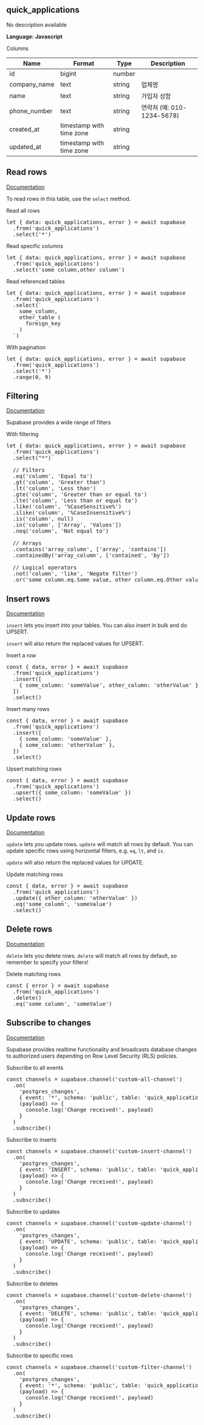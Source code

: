 ## quick\_applications

No description available

**Language: Javascript**

Columns


| Name          | Format                   | Type   | Description                |
| ------------- | ------------------------ | ------ | -------------------------- |
| id            | bigint                   | number |                            |
| company\_name | text                     | string | 업체명                     |
| name          | text                     | string | 가입자 성함                |
| phone\_number | text                     | string | 연락처 (예: 010-1234-5678) |
| created\_at   | timestamp with time zone | string |                            |
| updated\_at   | timestamp with time zone | string |                            |

## Read rows

[Documentation](https://supabase.com/docs/reference/javascript/select)

To read rows in this table, use the `select` method.

Read all rows

<pre class="codeBlock prism-code language-js"><div class="token-line"><span class="token keyword">let</span><span class="token plain"> </span><span class="token punctuation">{</span><span class="token plain"> </span><span class="token literal-property property">data</span><span class="token operator">:</span><span class="token plain"> quick_applications</span><span class="token punctuation">,</span><span class="token plain"> error </span><span class="token punctuation">}</span><span class="token plain"> </span><span class="token operator">=</span><span class="token plain"> </span><span class="token keyword control-flow">await</span><span class="token plain"> supabase</span></div><div class="token-line"><span class="token plain">  </span><span class="token punctuation">.</span><span class="token keyword module">from</span><span class="token punctuation">(</span><span class="token string">'quick_applications'</span><span class="token punctuation">)</span><span class="token plain"></span></div><div class="token-line"><span class="token plain">  </span><span class="token punctuation">.</span><span class="token method function property-access">select</span><span class="token punctuation">(</span><span class="token string">'*'</span><span class="token punctuation">)</span></div></pre>

Read specific columns

<pre class="codeBlock prism-code language-js"><div class="token-line"><span class="token keyword">let</span><span class="token plain"> </span><span class="token punctuation">{</span><span class="token plain"> </span><span class="token literal-property property">data</span><span class="token operator">:</span><span class="token plain"> quick_applications</span><span class="token punctuation">,</span><span class="token plain"> error </span><span class="token punctuation">}</span><span class="token plain"> </span><span class="token operator">=</span><span class="token plain"> </span><span class="token keyword control-flow">await</span><span class="token plain"> supabase</span></div><div class="token-line"><span class="token plain">  </span><span class="token punctuation">.</span><span class="token keyword module">from</span><span class="token punctuation">(</span><span class="token string">'quick_applications'</span><span class="token punctuation">)</span><span class="token plain"></span></div><div class="token-line"><span class="token plain">  </span><span class="token punctuation">.</span><span class="token method function property-access">select</span><span class="token punctuation">(</span><span class="token string">'some_column,other_column'</span><span class="token punctuation">)</span></div></pre>

Read referenced tables

<pre class="codeBlock prism-code language-js"><div class="token-line"><span class="token keyword">let</span><span class="token plain"> </span><span class="token punctuation">{</span><span class="token plain"> </span><span class="token literal-property property">data</span><span class="token operator">:</span><span class="token plain"> quick_applications</span><span class="token punctuation">,</span><span class="token plain"> error </span><span class="token punctuation">}</span><span class="token plain"> </span><span class="token operator">=</span><span class="token plain"> </span><span class="token keyword control-flow">await</span><span class="token plain"> supabase</span></div><div class="token-line"><span class="token plain">  </span><span class="token punctuation">.</span><span class="token keyword module">from</span><span class="token punctuation">(</span><span class="token string">'quick_applications'</span><span class="token punctuation">)</span><span class="token plain"></span></div><div class="token-line"><span class="token plain">  </span><span class="token punctuation">.</span><span class="token method function property-access">select</span><span class="token punctuation">(</span><span class="token template-string template-punctuation string">`</span><span class="token template-string string"></span></div><div class="token-line"><span class="token template-string string">    some_column,</span></div><div class="token-line"><span class="token template-string string">    other_table (</span></div><div class="token-line"><span class="token template-string string">      foreign_key</span></div><div class="token-line"><span class="token template-string string">    )</span></div><div class="token-line"><span class="token template-string string">  </span><span class="token template-string template-punctuation string">`</span><span class="token punctuation">)</span></div></pre>

With pagination

<pre class="codeBlock prism-code language-js"><div class="token-line"><span class="token keyword">let</span><span class="token plain"> </span><span class="token punctuation">{</span><span class="token plain"> </span><span class="token literal-property property">data</span><span class="token operator">:</span><span class="token plain"> quick_applications</span><span class="token punctuation">,</span><span class="token plain"> error </span><span class="token punctuation">}</span><span class="token plain"> </span><span class="token operator">=</span><span class="token plain"> </span><span class="token keyword control-flow">await</span><span class="token plain"> supabase</span></div><div class="token-line"><span class="token plain">  </span><span class="token punctuation">.</span><span class="token keyword module">from</span><span class="token punctuation">(</span><span class="token string">'quick_applications'</span><span class="token punctuation">)</span><span class="token plain"></span></div><div class="token-line"><span class="token plain">  </span><span class="token punctuation">.</span><span class="token method function property-access">select</span><span class="token punctuation">(</span><span class="token string">'*'</span><span class="token punctuation">)</span><span class="token plain"></span></div><div class="token-line"><span class="token plain">  </span><span class="token punctuation">.</span><span class="token method function property-access">range</span><span class="token punctuation">(</span><span class="token number">0</span><span class="token punctuation">,</span><span class="token plain"> </span><span class="token number">9</span><span class="token punctuation">)</span></div></pre>

## Filtering

[Documentation](https://supabase.com/docs/reference/javascript/using-filters)

Supabase provides a wide range of filters

With filtering

<pre class="codeBlock prism-code language-js"><div class="token-line"><span class="token keyword">let</span><span class="token plain"> </span><span class="token punctuation">{</span><span class="token plain"> </span><span class="token literal-property property">data</span><span class="token operator">:</span><span class="token plain"> quick_applications</span><span class="token punctuation">,</span><span class="token plain"> error </span><span class="token punctuation">}</span><span class="token plain"> </span><span class="token operator">=</span><span class="token plain"> </span><span class="token keyword control-flow">await</span><span class="token plain"> supabase</span></div><div class="token-line"><span class="token plain">  </span><span class="token punctuation">.</span><span class="token keyword module">from</span><span class="token punctuation">(</span><span class="token string">'quick_applications'</span><span class="token punctuation">)</span><span class="token plain"></span></div><div class="token-line"><span class="token plain">  </span><span class="token punctuation">.</span><span class="token method function property-access">select</span><span class="token punctuation">(</span><span class="token string">"*"</span><span class="token punctuation">)</span><span class="token plain"></span></div><div class="token-line"><span class="token plain">
</span></div><div class="token-line"><span class="token plain">  </span><span class="token comment">// Filters</span><span class="token plain"></span></div><div class="token-line"><span class="token plain">  </span><span class="token punctuation">.</span><span class="token method function property-access">eq</span><span class="token punctuation">(</span><span class="token string">'column'</span><span class="token punctuation">,</span><span class="token plain"> </span><span class="token string">'Equal to'</span><span class="token punctuation">)</span><span class="token plain"></span></div><div class="token-line"><span class="token plain">  </span><span class="token punctuation">.</span><span class="token method function property-access">gt</span><span class="token punctuation">(</span><span class="token string">'column'</span><span class="token punctuation">,</span><span class="token plain"> </span><span class="token string">'Greater than'</span><span class="token punctuation">)</span><span class="token plain"></span></div><div class="token-line"><span class="token plain">  </span><span class="token punctuation">.</span><span class="token method function property-access">lt</span><span class="token punctuation">(</span><span class="token string">'column'</span><span class="token punctuation">,</span><span class="token plain"> </span><span class="token string">'Less than'</span><span class="token punctuation">)</span><span class="token plain"></span></div><div class="token-line"><span class="token plain">  </span><span class="token punctuation">.</span><span class="token method function property-access">gte</span><span class="token punctuation">(</span><span class="token string">'column'</span><span class="token punctuation">,</span><span class="token plain"> </span><span class="token string">'Greater than or equal to'</span><span class="token punctuation">)</span><span class="token plain"></span></div><div class="token-line"><span class="token plain">  </span><span class="token punctuation">.</span><span class="token method function property-access">lte</span><span class="token punctuation">(</span><span class="token string">'column'</span><span class="token punctuation">,</span><span class="token plain"> </span><span class="token string">'Less than or equal to'</span><span class="token punctuation">)</span><span class="token plain"></span></div><div class="token-line"><span class="token plain">  </span><span class="token punctuation">.</span><span class="token method function property-access">like</span><span class="token punctuation">(</span><span class="token string">'column'</span><span class="token punctuation">,</span><span class="token plain"> </span><span class="token string">'%CaseSensitive%'</span><span class="token punctuation">)</span><span class="token plain"></span></div><div class="token-line"><span class="token plain">  </span><span class="token punctuation">.</span><span class="token method function property-access">ilike</span><span class="token punctuation">(</span><span class="token string">'column'</span><span class="token punctuation">,</span><span class="token plain"> </span><span class="token string">'%CaseInsensitive%'</span><span class="token punctuation">)</span><span class="token plain"></span></div><div class="token-line"><span class="token plain">  </span><span class="token punctuation">.</span><span class="token method function property-access">is</span><span class="token punctuation">(</span><span class="token string">'column'</span><span class="token punctuation">,</span><span class="token plain"> </span><span class="token keyword null nil">null</span><span class="token punctuation">)</span><span class="token plain"></span></div><div class="token-line"><span class="token plain">  </span><span class="token punctuation">.</span><span class="token method function property-access">in</span><span class="token punctuation">(</span><span class="token string">'column'</span><span class="token punctuation">,</span><span class="token plain"> </span><span class="token punctuation">[</span><span class="token string">'Array'</span><span class="token punctuation">,</span><span class="token plain"> </span><span class="token string">'Values'</span><span class="token punctuation">]</span><span class="token punctuation">)</span><span class="token plain"></span></div><div class="token-line"><span class="token plain">  </span><span class="token punctuation">.</span><span class="token method function property-access">neq</span><span class="token punctuation">(</span><span class="token string">'column'</span><span class="token punctuation">,</span><span class="token plain"> </span><span class="token string">'Not equal to'</span><span class="token punctuation">)</span><span class="token plain"></span></div><div class="token-line"><span class="token plain">
</span></div><div class="token-line"><span class="token plain">  </span><span class="token comment">// Arrays</span><span class="token plain"></span></div><div class="token-line"><span class="token plain">  </span><span class="token punctuation">.</span><span class="token method function property-access">contains</span><span class="token punctuation">(</span><span class="token string">'array_column'</span><span class="token punctuation">,</span><span class="token plain"> </span><span class="token punctuation">[</span><span class="token string">'array'</span><span class="token punctuation">,</span><span class="token plain"> </span><span class="token string">'contains'</span><span class="token punctuation">]</span><span class="token punctuation">)</span><span class="token plain"></span></div><div class="token-line"><span class="token plain">  </span><span class="token punctuation">.</span><span class="token method function property-access">containedBy</span><span class="token punctuation">(</span><span class="token string">'array_column'</span><span class="token punctuation">,</span><span class="token plain"> </span><span class="token punctuation">[</span><span class="token string">'contained'</span><span class="token punctuation">,</span><span class="token plain"> </span><span class="token string">'by'</span><span class="token punctuation">]</span><span class="token punctuation">)</span><span class="token plain"></span></div><div class="token-line"><span class="token plain">
</span></div><div class="token-line"><span class="token plain">  </span><span class="token comment">// Logical operators</span><span class="token plain"></span></div><div class="token-line"><span class="token plain">  </span><span class="token punctuation">.</span><span class="token method function property-access">not</span><span class="token punctuation">(</span><span class="token string">'column'</span><span class="token punctuation">,</span><span class="token plain"> </span><span class="token string">'like'</span><span class="token punctuation">,</span><span class="token plain"> </span><span class="token string">'Negate filter'</span><span class="token punctuation">)</span><span class="token plain"></span></div><div class="token-line"><span class="token plain">  </span><span class="token punctuation">.</span><span class="token method function property-access">or</span><span class="token punctuation">(</span><span class="token string">'some_column.eq.Some value, other_column.eq.Other value'</span><span class="token punctuation">)</span></div></pre>

## Insert rows

[Documentation](https://supabase.com/docs/reference/javascript/insert)

`insert` lets you insert into your tables. You can also insert in bulk and do UPSERT.

`insert` will also return the replaced values for UPSERT.

Insert a row

<pre class="codeBlock prism-code language-js"><div class="token-line"><span class="token keyword">const</span><span class="token plain"> </span><span class="token punctuation">{</span><span class="token plain"> data</span><span class="token punctuation">,</span><span class="token plain"> error </span><span class="token punctuation">}</span><span class="token plain"> </span><span class="token operator">=</span><span class="token plain"> </span><span class="token keyword control-flow">await</span><span class="token plain"> supabase</span></div><div class="token-line"><span class="token plain">  </span><span class="token punctuation">.</span><span class="token keyword module">from</span><span class="token punctuation">(</span><span class="token string">'quick_applications'</span><span class="token punctuation">)</span><span class="token plain"></span></div><div class="token-line"><span class="token plain">  </span><span class="token punctuation">.</span><span class="token method function property-access">insert</span><span class="token punctuation">(</span><span class="token punctuation">[</span><span class="token plain"></span></div><div class="token-line"><span class="token plain">    </span><span class="token punctuation">{</span><span class="token plain"> </span><span class="token literal-property property">some_column</span><span class="token operator">:</span><span class="token plain"> </span><span class="token string">'someValue'</span><span class="token punctuation">,</span><span class="token plain"> </span><span class="token literal-property property">other_column</span><span class="token operator">:</span><span class="token plain"> </span><span class="token string">'otherValue'</span><span class="token plain"> </span><span class="token punctuation">}</span><span class="token punctuation">,</span><span class="token plain"></span></div><div class="token-line"><span class="token plain">  </span><span class="token punctuation">]</span><span class="token punctuation">)</span><span class="token plain"></span></div><div class="token-line"><span class="token plain">  </span><span class="token punctuation">.</span><span class="token method function property-access">select</span><span class="token punctuation">(</span><span class="token punctuation">)</span></div></pre>

Insert many rows

<pre class="codeBlock prism-code language-js"><div class="token-line"><span class="token keyword">const</span><span class="token plain"> </span><span class="token punctuation">{</span><span class="token plain"> data</span><span class="token punctuation">,</span><span class="token plain"> error </span><span class="token punctuation">}</span><span class="token plain"> </span><span class="token operator">=</span><span class="token plain"> </span><span class="token keyword control-flow">await</span><span class="token plain"> supabase</span></div><div class="token-line"><span class="token plain">  </span><span class="token punctuation">.</span><span class="token keyword module">from</span><span class="token punctuation">(</span><span class="token string">'quick_applications'</span><span class="token punctuation">)</span><span class="token plain"></span></div><div class="token-line"><span class="token plain">  </span><span class="token punctuation">.</span><span class="token method function property-access">insert</span><span class="token punctuation">(</span><span class="token punctuation">[</span><span class="token plain"></span></div><div class="token-line"><span class="token plain">    </span><span class="token punctuation">{</span><span class="token plain"> </span><span class="token literal-property property">some_column</span><span class="token operator">:</span><span class="token plain"> </span><span class="token string">'someValue'</span><span class="token plain"> </span><span class="token punctuation">}</span><span class="token punctuation">,</span><span class="token plain"></span></div><div class="token-line"><span class="token plain">    </span><span class="token punctuation">{</span><span class="token plain"> </span><span class="token literal-property property">some_column</span><span class="token operator">:</span><span class="token plain"> </span><span class="token string">'otherValue'</span><span class="token plain"> </span><span class="token punctuation">}</span><span class="token punctuation">,</span><span class="token plain"></span></div><div class="token-line"><span class="token plain">  </span><span class="token punctuation">]</span><span class="token punctuation">)</span><span class="token plain"></span></div><div class="token-line"><span class="token plain">  </span><span class="token punctuation">.</span><span class="token method function property-access">select</span><span class="token punctuation">(</span><span class="token punctuation">)</span></div></pre>

Upsert matching rows

<pre class="codeBlock prism-code language-js"><div class="token-line"><span class="token keyword">const</span><span class="token plain"> </span><span class="token punctuation">{</span><span class="token plain"> data</span><span class="token punctuation">,</span><span class="token plain"> error </span><span class="token punctuation">}</span><span class="token plain"> </span><span class="token operator">=</span><span class="token plain"> </span><span class="token keyword control-flow">await</span><span class="token plain"> supabase</span></div><div class="token-line"><span class="token plain">  </span><span class="token punctuation">.</span><span class="token keyword module">from</span><span class="token punctuation">(</span><span class="token string">'quick_applications'</span><span class="token punctuation">)</span><span class="token plain"></span></div><div class="token-line"><span class="token plain">  </span><span class="token punctuation">.</span><span class="token method function property-access">upsert</span><span class="token punctuation">(</span><span class="token punctuation">{</span><span class="token plain"> </span><span class="token literal-property property">some_column</span><span class="token operator">:</span><span class="token plain"> </span><span class="token string">'someValue'</span><span class="token plain"> </span><span class="token punctuation">}</span><span class="token punctuation">)</span><span class="token plain"></span></div><div class="token-line"><span class="token plain">  </span><span class="token punctuation">.</span><span class="token method function property-access">select</span><span class="token punctuation">(</span><span class="token punctuation">)</span></div></pre>

## Update rows

[Documentation](https://supabase.com/docs/reference/javascript/update)

`update` lets you update rows. `update` will match all rows by default. You can update specific rows using horizontal filters, e.g. `eq`, `lt`, and `is`.

`update` will also return the replaced values for UPDATE.

Update matching rows

<pre class="codeBlock prism-code language-js"><div class="token-line"><span class="token keyword">const</span><span class="token plain"> </span><span class="token punctuation">{</span><span class="token plain"> data</span><span class="token punctuation">,</span><span class="token plain"> error </span><span class="token punctuation">}</span><span class="token plain"> </span><span class="token operator">=</span><span class="token plain"> </span><span class="token keyword control-flow">await</span><span class="token plain"> supabase</span></div><div class="token-line"><span class="token plain">  </span><span class="token punctuation">.</span><span class="token keyword module">from</span><span class="token punctuation">(</span><span class="token string">'quick_applications'</span><span class="token punctuation">)</span><span class="token plain"></span></div><div class="token-line"><span class="token plain">  </span><span class="token punctuation">.</span><span class="token method function property-access">update</span><span class="token punctuation">(</span><span class="token punctuation">{</span><span class="token plain"> </span><span class="token literal-property property">other_column</span><span class="token operator">:</span><span class="token plain"> </span><span class="token string">'otherValue'</span><span class="token plain"> </span><span class="token punctuation">}</span><span class="token punctuation">)</span><span class="token plain"></span></div><div class="token-line"><span class="token plain">  </span><span class="token punctuation">.</span><span class="token method function property-access">eq</span><span class="token punctuation">(</span><span class="token string">'some_column'</span><span class="token punctuation">,</span><span class="token plain"> </span><span class="token string">'someValue'</span><span class="token punctuation">)</span><span class="token plain"></span></div><div class="token-line"><span class="token plain">  </span><span class="token punctuation">.</span><span class="token method function property-access">select</span><span class="token punctuation">(</span><span class="token punctuation">)</span></div></pre>

## Delete rows

[Documentation](https://supabase.com/docs/reference/javascript/delete)

`delete` lets you delete rows. `delete` will match all rows by default, so remember to specify your filters!

Delete matching rows

<pre class="codeBlock prism-code language-js"><div class="token-line"><span class="token keyword">const</span><span class="token plain"> </span><span class="token punctuation">{</span><span class="token plain"> error </span><span class="token punctuation">}</span><span class="token plain"> </span><span class="token operator">=</span><span class="token plain"> </span><span class="token keyword control-flow">await</span><span class="token plain"> supabase</span></div><div class="token-line"><span class="token plain">  </span><span class="token punctuation">.</span><span class="token keyword module">from</span><span class="token punctuation">(</span><span class="token string">'quick_applications'</span><span class="token punctuation">)</span><span class="token plain"></span></div><div class="token-line"><span class="token plain">  </span><span class="token punctuation">.</span><span class="token method function property-access">delete</span><span class="token punctuation">(</span><span class="token punctuation">)</span><span class="token plain"></span></div><div class="token-line"><span class="token plain">  </span><span class="token punctuation">.</span><span class="token method function property-access">eq</span><span class="token punctuation">(</span><span class="token string">'some_column'</span><span class="token punctuation">,</span><span class="token plain"> </span><span class="token string">'someValue'</span><span class="token punctuation">)</span></div></pre>

## Subscribe to changes

[Documentation](https://supabase.com/docs/reference/javascript/subscribe)

Supabase provides realtime functionality and broadcasts database changes to authorized users depending on Row Level Security (RLS) policies.

Subscribe to all events

<pre class="codeBlock prism-code language-js"><div class="token-line"><span class="token keyword">const</span><span class="token plain"> channels </span><span class="token operator">=</span><span class="token plain"> supabase</span><span class="token punctuation">.</span><span class="token method function property-access">channel</span><span class="token punctuation">(</span><span class="token string">'custom-all-channel'</span><span class="token punctuation">)</span><span class="token plain"></span></div><div class="token-line"><span class="token plain">  </span><span class="token punctuation">.</span><span class="token method function property-access">on</span><span class="token punctuation">(</span><span class="token plain"></span></div><div class="token-line"><span class="token plain">    </span><span class="token string">'postgres_changes'</span><span class="token punctuation">,</span><span class="token plain"></span></div><div class="token-line"><span class="token plain">    </span><span class="token punctuation">{</span><span class="token plain"> </span><span class="token literal-property property">event</span><span class="token operator">:</span><span class="token plain"> </span><span class="token string">'*'</span><span class="token punctuation">,</span><span class="token plain"> </span><span class="token literal-property property">schema</span><span class="token operator">:</span><span class="token plain"> </span><span class="token string">'public'</span><span class="token punctuation">,</span><span class="token plain"> </span><span class="token literal-property property">table</span><span class="token operator">:</span><span class="token plain"> </span><span class="token string">'quick_applications'</span><span class="token plain"> </span><span class="token punctuation">}</span><span class="token punctuation">,</span><span class="token plain"></span></div><div class="token-line"><span class="token plain">    </span><span class="token punctuation">(</span><span class="token parameter">payload</span><span class="token punctuation">)</span><span class="token plain"> </span><span class="token arrow operator">=></span><span class="token plain"> </span><span class="token punctuation">{</span><span class="token plain"></span></div><div class="token-line"><span class="token plain">      </span><span class="token console class-name">console</span><span class="token punctuation">.</span><span class="token method function property-access">log</span><span class="token punctuation">(</span><span class="token string">'Change received!'</span><span class="token punctuation">,</span><span class="token plain"> payload</span><span class="token punctuation">)</span><span class="token plain"></span></div><div class="token-line"><span class="token plain">    </span><span class="token punctuation">}</span><span class="token plain"></span></div><div class="token-line"><span class="token plain">  </span><span class="token punctuation">)</span><span class="token plain"></span></div><div class="token-line"><span class="token plain">  </span><span class="token punctuation">.</span><span class="token method function property-access">subscribe</span><span class="token punctuation">(</span><span class="token punctuation">)</span></div></pre>

Subscribe to inserts

<pre class="codeBlock prism-code language-js"><div class="token-line"><span class="token keyword">const</span><span class="token plain"> channels </span><span class="token operator">=</span><span class="token plain"> supabase</span><span class="token punctuation">.</span><span class="token method function property-access">channel</span><span class="token punctuation">(</span><span class="token string">'custom-insert-channel'</span><span class="token punctuation">)</span><span class="token plain"></span></div><div class="token-line"><span class="token plain">  </span><span class="token punctuation">.</span><span class="token method function property-access">on</span><span class="token punctuation">(</span><span class="token plain"></span></div><div class="token-line"><span class="token plain">    </span><span class="token string">'postgres_changes'</span><span class="token punctuation">,</span><span class="token plain"></span></div><div class="token-line"><span class="token plain">    </span><span class="token punctuation">{</span><span class="token plain"> </span><span class="token literal-property property">event</span><span class="token operator">:</span><span class="token plain"> </span><span class="token string">'INSERT'</span><span class="token punctuation">,</span><span class="token plain"> </span><span class="token literal-property property">schema</span><span class="token operator">:</span><span class="token plain"> </span><span class="token string">'public'</span><span class="token punctuation">,</span><span class="token plain"> </span><span class="token literal-property property">table</span><span class="token operator">:</span><span class="token plain"> </span><span class="token string">'quick_applications'</span><span class="token plain"> </span><span class="token punctuation">}</span><span class="token punctuation">,</span><span class="token plain"></span></div><div class="token-line"><span class="token plain">    </span><span class="token punctuation">(</span><span class="token parameter">payload</span><span class="token punctuation">)</span><span class="token plain"> </span><span class="token arrow operator">=></span><span class="token plain"> </span><span class="token punctuation">{</span><span class="token plain"></span></div><div class="token-line"><span class="token plain">      </span><span class="token console class-name">console</span><span class="token punctuation">.</span><span class="token method function property-access">log</span><span class="token punctuation">(</span><span class="token string">'Change received!'</span><span class="token punctuation">,</span><span class="token plain"> payload</span><span class="token punctuation">)</span><span class="token plain"></span></div><div class="token-line"><span class="token plain">    </span><span class="token punctuation">}</span><span class="token plain"></span></div><div class="token-line"><span class="token plain">  </span><span class="token punctuation">)</span><span class="token plain"></span></div><div class="token-line"><span class="token plain">  </span><span class="token punctuation">.</span><span class="token method function property-access">subscribe</span><span class="token punctuation">(</span><span class="token punctuation">)</span></div></pre>

Subscribe to updates

<pre class="codeBlock prism-code language-js"><div class="token-line"><span class="token keyword">const</span><span class="token plain"> channels </span><span class="token operator">=</span><span class="token plain"> supabase</span><span class="token punctuation">.</span><span class="token method function property-access">channel</span><span class="token punctuation">(</span><span class="token string">'custom-update-channel'</span><span class="token punctuation">)</span><span class="token plain"></span></div><div class="token-line"><span class="token plain">  </span><span class="token punctuation">.</span><span class="token method function property-access">on</span><span class="token punctuation">(</span><span class="token plain"></span></div><div class="token-line"><span class="token plain">    </span><span class="token string">'postgres_changes'</span><span class="token punctuation">,</span><span class="token plain"></span></div><div class="token-line"><span class="token plain">    </span><span class="token punctuation">{</span><span class="token plain"> </span><span class="token literal-property property">event</span><span class="token operator">:</span><span class="token plain"> </span><span class="token string">'UPDATE'</span><span class="token punctuation">,</span><span class="token plain"> </span><span class="token literal-property property">schema</span><span class="token operator">:</span><span class="token plain"> </span><span class="token string">'public'</span><span class="token punctuation">,</span><span class="token plain"> </span><span class="token literal-property property">table</span><span class="token operator">:</span><span class="token plain"> </span><span class="token string">'quick_applications'</span><span class="token plain"> </span><span class="token punctuation">}</span><span class="token punctuation">,</span><span class="token plain"></span></div><div class="token-line"><span class="token plain">    </span><span class="token punctuation">(</span><span class="token parameter">payload</span><span class="token punctuation">)</span><span class="token plain"> </span><span class="token arrow operator">=></span><span class="token plain"> </span><span class="token punctuation">{</span><span class="token plain"></span></div><div class="token-line"><span class="token plain">      </span><span class="token console class-name">console</span><span class="token punctuation">.</span><span class="token method function property-access">log</span><span class="token punctuation">(</span><span class="token string">'Change received!'</span><span class="token punctuation">,</span><span class="token plain"> payload</span><span class="token punctuation">)</span><span class="token plain"></span></div><div class="token-line"><span class="token plain">    </span><span class="token punctuation">}</span><span class="token plain"></span></div><div class="token-line"><span class="token plain">  </span><span class="token punctuation">)</span><span class="token plain"></span></div><div class="token-line"><span class="token plain">  </span><span class="token punctuation">.</span><span class="token method function property-access">subscribe</span><span class="token punctuation">(</span><span class="token punctuation">)</span></div></pre>

Subscribe to deletes

<pre class="codeBlock prism-code language-js"><div class="token-line"><span class="token keyword">const</span><span class="token plain"> channels </span><span class="token operator">=</span><span class="token plain"> supabase</span><span class="token punctuation">.</span><span class="token method function property-access">channel</span><span class="token punctuation">(</span><span class="token string">'custom-delete-channel'</span><span class="token punctuation">)</span><span class="token plain"></span></div><div class="token-line"><span class="token plain">  </span><span class="token punctuation">.</span><span class="token method function property-access">on</span><span class="token punctuation">(</span><span class="token plain"></span></div><div class="token-line"><span class="token plain">    </span><span class="token string">'postgres_changes'</span><span class="token punctuation">,</span><span class="token plain"></span></div><div class="token-line"><span class="token plain">    </span><span class="token punctuation">{</span><span class="token plain"> </span><span class="token literal-property property">event</span><span class="token operator">:</span><span class="token plain"> </span><span class="token string">'DELETE'</span><span class="token punctuation">,</span><span class="token plain"> </span><span class="token literal-property property">schema</span><span class="token operator">:</span><span class="token plain"> </span><span class="token string">'public'</span><span class="token punctuation">,</span><span class="token plain"> </span><span class="token literal-property property">table</span><span class="token operator">:</span><span class="token plain"> </span><span class="token string">'quick_applications'</span><span class="token plain"> </span><span class="token punctuation">}</span><span class="token punctuation">,</span><span class="token plain"></span></div><div class="token-line"><span class="token plain">    </span><span class="token punctuation">(</span><span class="token parameter">payload</span><span class="token punctuation">)</span><span class="token plain"> </span><span class="token arrow operator">=></span><span class="token plain"> </span><span class="token punctuation">{</span><span class="token plain"></span></div><div class="token-line"><span class="token plain">      </span><span class="token console class-name">console</span><span class="token punctuation">.</span><span class="token method function property-access">log</span><span class="token punctuation">(</span><span class="token string">'Change received!'</span><span class="token punctuation">,</span><span class="token plain"> payload</span><span class="token punctuation">)</span><span class="token plain"></span></div><div class="token-line"><span class="token plain">    </span><span class="token punctuation">}</span><span class="token plain"></span></div><div class="token-line"><span class="token plain">  </span><span class="token punctuation">)</span><span class="token plain"></span></div><div class="token-line"><span class="token plain">  </span><span class="token punctuation">.</span><span class="token method function property-access">subscribe</span><span class="token punctuation">(</span><span class="token punctuation">)</span></div></pre>

Subscribe to specific rows

<pre class="codeBlock prism-code language-js"><div class="token-line"><span class="token keyword">const</span><span class="token plain"> channels </span><span class="token operator">=</span><span class="token plain"> supabase</span><span class="token punctuation">.</span><span class="token method function property-access">channel</span><span class="token punctuation">(</span><span class="token string">'custom-filter-channel'</span><span class="token punctuation">)</span><span class="token plain"></span></div><div class="token-line"><span class="token plain">  </span><span class="token punctuation">.</span><span class="token method function property-access">on</span><span class="token punctuation">(</span><span class="token plain"></span></div><div class="token-line"><span class="token plain">    </span><span class="token string">'postgres_changes'</span><span class="token punctuation">,</span><span class="token plain"></span></div><div class="token-line"><span class="token plain">    </span><span class="token punctuation">{</span><span class="token plain"> </span><span class="token literal-property property">event</span><span class="token operator">:</span><span class="token plain"> </span><span class="token string">'*'</span><span class="token punctuation">,</span><span class="token plain"> </span><span class="token literal-property property">schema</span><span class="token operator">:</span><span class="token plain"> </span><span class="token string">'public'</span><span class="token punctuation">,</span><span class="token plain"> </span><span class="token literal-property property">table</span><span class="token operator">:</span><span class="token plain"> </span><span class="token string">'quick_applications'</span><span class="token punctuation">,</span><span class="token plain"> </span><span class="token literal-property property">filter</span><span class="token operator">:</span><span class="token plain"> </span><span class="token string">'some_column=eq.some_value'</span><span class="token plain"> </span><span class="token punctuation">}</span><span class="token punctuation">,</span><span class="token plain"></span></div><div class="token-line"><span class="token plain">    </span><span class="token punctuation">(</span><span class="token parameter">payload</span><span class="token punctuation">)</span><span class="token plain"> </span><span class="token arrow operator">=></span><span class="token plain"> </span><span class="token punctuation">{</span><span class="token plain"></span></div><div class="token-line"><span class="token plain">      </span><span class="token console class-name">console</span><span class="token punctuation">.</span><span class="token method function property-access">log</span><span class="token punctuation">(</span><span class="token string">'Change received!'</span><span class="token punctuation">,</span><span class="token plain"> payload</span><span class="token punctuation">)</span><span class="token plain"></span></div><div class="token-line"><span class="token plain">    </span><span class="token punctuation">}</span><span class="token plain"></span></div><div class="token-line"><span class="token plain">  </span><span class="token punctuation">)</span><span class="token plain"></span></div><div class="token-line"><span class="token plain">  </span><span class="token punctuation">.</span><span class="token method function property-access">subscribe</span><span class="token punctuation">(</span><span class="token punctuation">)</span></div></pre>
